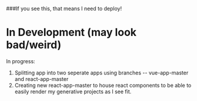###If you see this, that means I need to deploy!

# In Development (may look bad/weird)

In progress:

1. Splitting app into two seperate apps using branches -- vue-app-master and react-app-master
2. Creating new react-app-master to house react components to be able to easily render my generative projects as I see fit.
